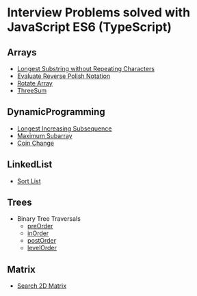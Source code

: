 Interview Problems solved with JavaScript ES6 (TypeScript)
==========================================================

## Arrays

- [Longest Substring without Repeating Characters](https://leetcode.com/problems/longest-substring-without-repeating-characters/)
- [Evaluate Reverse Polish Notation](https://leetcode.com/problems/evaluate-reverse-polish-notation/)
- [Rotate Array](https://leetcode.com/problems/rotate-array/)
- [ThreeSum](https://leetcode.com/problems/3sum/)


## DynamicProgramming

- [Longest Increasing Subsequence](https://leetcode.com/problems/longest-increasing-subsequence/)
- [Maximum Subarray](https://leetcode.com/problems/maximum-subarray/)
- [Coin Change](https://leetcode.com/problems/coin-change/)


## LinkedList

- [Sort List](https://leetcode.com/problems/sort-list/)


## Trees

- Binary Tree Traversals
    - [preOrder](https://leetcode.com/problems/binary-tree-preorder-traversal/)
    - [inOrder](https://leetcode.com/problems/binary-tree-inorder-traversal/)
    - [postOrder](https://leetcode.com/problems/binary-tree-postorder-traversal/)
    - [levelOrder](https://leetcode.com/problems/binary-tree-level-order-traversal/)


## Matrix

- [Search 2D Matrix](https://leetcode.com/problems/search-a-2d-matrix/)
